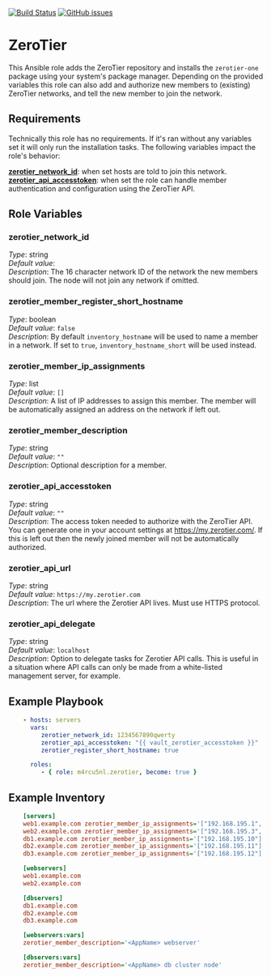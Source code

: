 [![Build Status](https://travis-ci.org/m4rcu5nl/ansible-role-zerotier.svg?branch=master)](https://travis-ci.org/m4rcu5nl/ansible-role-zerotier)
[![GitHub issues](https://img.shields.io/github/issues/m4rcu5nl/ansible-role-zerotier.svg)](https://github.com/m4rcu5nl/ansible-role-zerotier/issues)

# ZeroTier

This Ansible role adds the ZeroTier repository and installs the `zerotier-one` package using your system's package manager.
Depending on the provided variables this role can also add and authorize new members to (existing) ZeroTier networks, and tell the new member to join the network.

## Requirements

Technically this role has no requirements. If it's ran without any variables set it will only run the installation tasks. The following variables impact the role's behavior:

[**zerotier_network_id**](#zerotier_network_id): when set hosts are told to join this network.  
[**zerotier_api_accesstoken**](#zerotier_api_accesstoken): when set the role can handle member authentication and configuration using the ZeroTier API.  

## Role Variables

### zerotier_network_id
*Type*: string  
*Default value*:  
*Description*: The 16 character network ID of the network the new members should join. The node will not join any network if omitted.

### zerotier_member_register_short_hostname
*Type*: boolean  
*Default value*: `false`  
*Description*: By default `inventory_hostname` will be used to name a member in a network. If set to `true`, `inventory_hostname_short` will be used instead.

### zerotier_member_ip_assignments
*Type*: list  
*Default value*: `[]`  
*Description*: A list of IP addresses to assign this member. The member will be automatically assigned an address on the network if left out.

### zerotier_member_description
*Type*: string  
*Default value*: `""`  
*Description*: Optional description for a member.

### zerotier_api_accesstoken
*Type*: string  
*Default value*: `""`  
*Description*: The access token needed to authorize with the ZeroTier API. You can generate one in your account settings at https://my.zerotier.com/. If this is left out then the newly joined member will not be automatically authorized.

### zerotier_api_url
*Type*: string  
*Default value*: `https://my.zerotier.com`  
*Description*: The url where the Zerotier API lives. Must use HTTPS protocol.  

### zerotier_api_delegate
*Type*: string  
*Default value*: `localhost`  
*Description*: Option to delegate tasks for Zerotier API calls. This is useful in a situation where API calls can only be made from a white-listed management server, for example.

## Example Playbook

```yaml
    - hosts: servers
      vars:
         zerotier_network_id: 1234567890qwerty
         zerotier_api_accesstoken: "{{ vault_zerotier_accesstoken }}"
         zerotier_register_short_hostname: true

      roles:
         - { role: m4rcu5nl.zerotier, become: true }
```

## Example Inventory

```INI
    [servers]
    web1.example.com zerotier_member_ip_assignments='["192.168.195.1", "192.168.195.2"]'
    web2.example.com zerotier_member_ip_assignments='["192.168.195.3", "192.168.195.4"'
    db1.example.com zerotier_member_ip_assignments='["192.168.195.10"]'
    db2.example.com zerotier_member_ip_assignments='["192.168.195.11"]'
    db3.example.com zerotier_member_ip_assignments='["192.168.195.12"]'

    [webservers]
    web1.example.com
    web2.example.com

    [dbservers]
    db1.example.com
    db2.example.com
    db3.example.com

    [webservers:vars]
    zerotier_member_description='<AppName> webserver'

    [dbservers:vars]
    zerotier_member_description='<AppName> db cluster node'
```